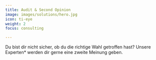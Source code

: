 ```yaml
---
title: Audit & Second Opinion
image: images/solutions/hero.jpg
icon: ti-eye
weight: 2
focus: consulting

---
```

Du bist dir nicht sicher, ob du die richtige Wahl getroffen hast? Unsere Experten* werden dir gerne eine zweite Meinung geben. 
